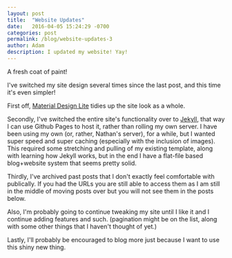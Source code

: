 ```yaml
---
layout: post
title:  "Website Updates"
date:   2016-04-05 15:24:29 -0700
categories: post
permalink: /blog/website-updates-3
author: Adam
description: I updated my website! Yay!
---
```

A fresh coat of paint!

I've switched my site design several times since the last post, and this time it's even simpler!

First off, [Material Design Lite](http://getmdl.io) tidies up the site look as a whole.

Secondly, I've switched the entire site's functionality over to [Jekyll](http://jekyllrb.com), that way I can use Github Pages to host it, rather than rolling my own server. I have been using my own (or, rather, Nathan's server), for a while, but I wanted super speed and super caching (especially with the inclusion of images). This required some stretching and pulling of my existing template, along with learning how Jekyll works, but in the end I have a flat-file based blog+website system that seems pretty solid.

Thirdly, I've archived past posts that I don't exactly feel comfortable with publically. If you had the URLs you are still able to access them as I am still in the middle of moving posts over but you will not see them in the posts below.

Also, I'm probably going to continue tweaking my site until I like it and I continue adding features and such. (pagination might be on the list, along with some other things that I haven't thought of yet.)

Lastly, I'll probably be encouraged to blog more just because I want to use this shiny new thing.